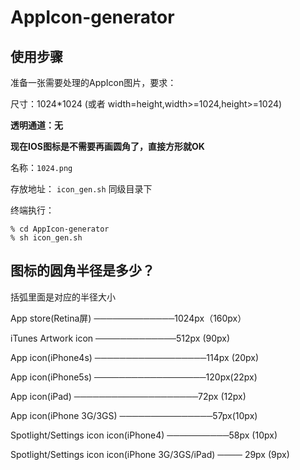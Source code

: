# AppIcon-generator

## 使用步骤
准备一张需要处理的AppIcon图片，要求：

尺寸：1024*1024 (或者 width=height,width>=1024,height>=1024)

**透明通道：无**

**现在IOS图标是不需要再画圆角了，直接方形就OK**

名称：`1024.png` 

存放地址： `icon_gen.sh` 同级目录下

终端执行：
```
% cd AppIcon-generator
% sh icon_gen.sh
```

## 图标的圆角半径是多少？

括弧里面是对应的半径大小

App store(Retina屏) ─────────────1024px（160px）

iTunes Artwork icon ─────────────512px (90px)

App icon(iPhone4s) ──────────────────114px (20px)

App icon(iPhone5s) ──────────────────120px(22px)

App icon(iPad) ────────────────────72px (12px)

App icon(iPhone 3G/3GS) ───────────────57px(10px)

Spotlight/Settings icon icon(iPhone4) ──────────58px (10px)

Spotlight/Settings icon icon(iPhone 3G/3GS/iPad) ──── 29px (9px)


